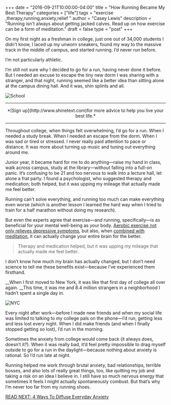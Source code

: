 +++
  date = "2016-09-21T10:00:00-04:00"
  title = "How Running Became My Best Therapy"
  categories = ["life"]
  tags = "exercise ,therapy,running,anxiety,relief "
  author = "Casey Lewis"
  description = "Running isn't always about getting jacked calves.  Read up on how exercise can be a form of meditation."
  draft = false
  type = "post"
+++



<span class="dropcap">O</span>n my first night as a freshman in college, just one out of 34,000 students I didn’t know, I laced up my unworn sneakers, found my way to the massive track in the middle of campus, and started running. I’d never run before. 

I’m not particularly athletic. 

I’m still not sure why I decided to go for a run, having never done it before. But I needed an excuse to escape the tiny new dorm I was sharing with a stranger, and that night, running seemed like a better idea than sitting alone at the campus dining hall. And it was, shin splints and all.

![School](//images.contentful.com/awpxl2koull4/3KqFZX83m0CCOiyII6kCi4/b635f7db3b7e9745cb06b2c9e5879bfc/BB76EYQM84.jpg)

---

<center>*[Sign up](http://www.shinetext.com)for more advice to help you live your best life.* </center>

---


Throughout college, when things felt overwhelming, I’d go for a run. When I needed a study break. When I needed an escape from the dorm. When I was sad or tired or stressed. I never really paid attention to pace or distance. It was more about turning up music and tuning out everything around me.

Junior year, it became hard for me to do anything—raise my hand in class, walk across campus, study at the library—without falling into a full-on panic. It’s confusing to be 21 and too nervous to walk into a lecture hall, let alone a frat party. I found a psychologist, who suggested therapy and medication; both helped, but it was upping my mileage that actually made me feel better.

Running can't solve everything, and running too much can make everything even worse (which is another lesson I learned the hard way when I tried to train for a half marathon without doing my research). 

But even the experts agree that exercise—and running, specifically—is as beneficial for your mental well-being as your body. <a href="http://www.ncbi.nlm.nih.gov/pmc/articles/PMC474733/" target="blank">Aerobic exercise not only relieves depressive symptoms</a>, but also, when <a href="http://nymag.com/scienceofus/2016/03/how-running-and-meditation-change-the-brains-of-the-depressed.html" target="_blank">combined with meditation</a>, it can actually change your entire brain for the better.

> Therapy and medication helped, but it was upping my mileage that actually made me feel better.

I don’t know how much my brain has actually changed, but I don’t need science to tell me these benefits exist—because I’ve experienced them firsthand.

__When I first moved to New York, it was like that first day of college all over again. __This time, it was me and 8.4 million strangers in a neighborhood I hadn’t spent a single day in. 

![NYC](//images.contentful.com/awpxl2koull4/5t6W43pEg8uwEoIGi6Uk4q/c8d3edbdf036fc7f41395d3f13d8ea50/94356BMTJ5.jpg)

Every night after work—before I made new friends and when my social life was limited to talking to my college pals on the phone—I’d run, getting less and less lost every night. When I did make friends (and when I finally stopped getting so lost), I’d run in the morning.

Sometimes the anxiety from college would come back (it always does, doesn’t it?). When it was really bad, it’d feel pretty impossible to drag myself outside to go for a run in the daylight—because nothing about anxiety is rational. So I’d run late at night.

Running helped me work through brutal anxiety, bad relationships, terrible bosses, and also lots of really great things, too, like quitting my job and taking a risk on an idea I believe in. I still have so much nervous energy that sometimes it feels I might actually spontaneously combust. But that’s why I’m never too far from my running shoes.

[READ NEXT: 4 Ways To Diffuse Everyday Anxiety](http://advice.shinetext.com/articles/4-ways-to-diffuse-everyday-anxiety/)

<div class="pubexchange_module" id="pubexchange_below_content" data-pubexchange-module-id="2323"></div>

<script>(function(w, d, s, id) {
  w.PUBX=w.PUBX || {pub: "shine_text", discover: false, lazy: true};
  var js, pjs = d.getElementsByTagName(s)[0];
  if (d.getElementById(id)) return;
  js = d.createElement(s); js.id = id; js.async = true;
  js.src = "//main.pubexchange.com/loader.min.js";
  pjs.parentNode.insertBefore(js, pjs);
}(window, document, "script", "pubexchange-jssdk"));</script>

